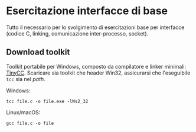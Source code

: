 # Esercitazione interfacce di base

Tutto il necessario per lo svolgimento di esercitazioni base per interfacce (codice&nbsp;C, linking, comunicazione inter-processo, socket).

## Download toolkit

Toolkit portabile per Windows, composto da compilatore e linker minimali: [TinyCC](http://download.savannah.gnu.org/releases/tinycc/).
Scaricare sia toolkit che header Win32, assicurarsi che l'eseguibile `tcc` sia nel *path*.

Windows:
```
tcc file.c -o file.exe -lWs2_32
```

Linux/macOS:
```
gcc file.c -o file
```
